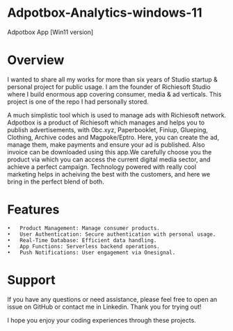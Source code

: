 # Adpotbox-Analytics-windows-11
Adpotbox App [Win11 version]

# Overview

I wanted to share all my works for more than six years of Studio startup & personal project for public usage. I am the founder of Richiesoft Studio where I build enormous app covering consumer, media & ad verticals. This project is one of the repo I had personally stored.

A much simplistic tool which is used to manage ads with Richiesoft network. Adpotbox is a product of Richiesoft which manages and helps you to publish advertisements, with 0bc.xyz, Paperbooklet, Finiup, Glueping, Clothing, Archive codes and Magpoke/Eptro. Here, you can create the ad, manage them, make payments and ensure your ad is published. Also invoice can be downloaded using this app.We carefully choose you the product via which you can access the current digital media sector, and achieve a perfect campaign. Technology powered with really cool marketing helps in acheiving the best with the customers, and here we bring in the perfect blend of both.

# Features

	•	Product Management: Manage consumer products.
	•	User Authentication: Secure authentication with personal usage.
	•	Real-Time Database: Efficient data handling.
	•	App Functions: Serverless backend operations.
	•	Push Notifications: User engagement via Onesignal.

# Support

If you have any questions or need assistance, please feel free to open an issue on GitHub or contact me in Linkedin. Thank you for trying out! 

I hope you enjoy your coding experiences through these projects.
